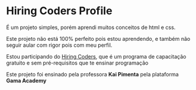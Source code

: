 # Hiring Coders Profile

É um projeto simples, porém aprendi muitos conceitos de html e css.

Este projeto não está 100% perfeito pois estou aprendendo, e também não seguir aular com rigor pois
com meu perfil.

Estou participando do [Hiring Coders](https://www.hiringcoders.com.br/), que é um  programa de capacitação gratuito e sem pré-requisitos que te ensinar programação

Este projeto foi ensinado pela professora **Kai Pimenta** pela plataforma **Gama Academy** 
